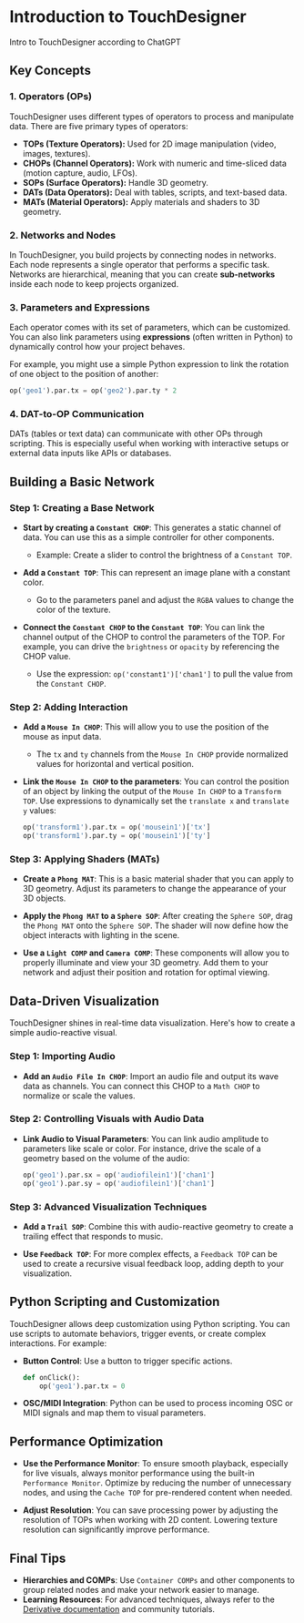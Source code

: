 # Introduction to TouchDesigner

Intro to TouchDesigner according to ChatGPT

## Key Concepts

### 1. Operators (OPs)
TouchDesigner uses different types of operators to process and manipulate data. There are five primary types of operators:

- **TOPs (Texture Operators):** Used for 2D image manipulation (video, images, textures).
- **CHOPs (Channel Operators):** Work with numeric and time-sliced data (motion capture, audio, LFOs).
- **SOPs (Surface Operators):** Handle 3D geometry.
- **DATs (Data Operators):** Deal with tables, scripts, and text-based data.
- **MATs (Material Operators):** Apply materials and shaders to 3D geometry.

### 2. Networks and Nodes
In TouchDesigner, you build projects by connecting nodes in networks. Each node represents a single operator that performs a specific task. Networks are hierarchical, meaning that you can create **sub-networks** inside each node to keep projects organized.

### 3. Parameters and Expressions
Each operator comes with its set of parameters, which can be customized. You can also link parameters using **expressions** (often written in Python) to dynamically control how your project behaves.

For example, you might use a simple Python expression to link the rotation of one object to the position of another:
```python
op('geo1').par.tx = op('geo2').par.ty * 2
```

### 4. DAT-to-OP Communication
DATs (tables or text data) can communicate with other OPs through scripting. This is especially useful when working with interactive setups or external data inputs like APIs or databases.

## Building a Basic Network

### Step 1: Creating a Base Network

- **Start by creating a `Constant CHOP`**: This generates a static channel of data. You can use this as a simple controller for other components. 
  - Example: Create a slider to control the brightness of a `Constant TOP`.

- **Add a `Constant TOP`**: This can represent an image plane with a constant color.
  - Go to the parameters panel and adjust the `RGBA` values to change the color of the texture.

- **Connect the `Constant CHOP` to the `Constant TOP`**: You can link the channel output of the CHOP to control the parameters of the TOP. For example, you can drive the `brightness` or `opacity` by referencing the CHOP value.
  - Use the expression: `op('constant1')['chan1']` to pull the value from the `Constant CHOP`.

### Step 2: Adding Interaction

- **Add a `Mouse In CHOP`**: This will allow you to use the position of the mouse as input data.
  - The `tx` and `ty` channels from the `Mouse In CHOP` provide normalized values for horizontal and vertical position.

- **Link the `Mouse In CHOP` to the parameters**: You can control the position of an object by linking the output of the `Mouse In CHOP` to a `Transform TOP`. Use expressions to dynamically set the `translate x` and `translate y` values:
  
  ```python
  op('transform1').par.tx = op('mousein1')['tx']
  op('transform1').par.ty = op('mousein1')['ty']
  ```

### Step 3: Applying Shaders (MATs)

- **Create a `Phong MAT`**: This is a basic material shader that you can apply to 3D geometry. Adjust its parameters to change the appearance of your 3D objects.
  
- **Apply the `Phong MAT` to a `Sphere SOP`**: After creating the `Sphere SOP`, drag the `Phong MAT` onto the `Sphere SOP`. The shader will now define how the object interacts with lighting in the scene.

- **Use a `Light COMP` and `Camera COMP`**: These components will allow you to properly illuminate and view your 3D geometry. Add them to your network and adjust their position and rotation for optimal viewing.

## Data-Driven Visualization

TouchDesigner shines in real-time data visualization. Here's how to create a simple audio-reactive visual.

### Step 1: Importing Audio

- **Add an `Audio File In CHOP`**: Import an audio file and output its wave data as channels. You can connect this CHOP to a `Math CHOP` to normalize or scale the values.

### Step 2: Controlling Visuals with Audio Data

- **Link Audio to Visual Parameters**: You can link audio amplitude to parameters like scale or color. For instance, drive the scale of a geometry based on the volume of the audio:
  
  ```python
  op('geo1').par.sx = op('audiofilein1')['chan1']
  op('geo1').par.sy = op('audiofilein1')['chan1']
  ```

### Step 3: Advanced Visualization Techniques

- **Add a `Trail SOP`**: Combine this with audio-reactive geometry to create a trailing effect that responds to music.

- **Use `Feedback TOP`**: For more complex effects, a `Feedback TOP` can be used to create a recursive visual feedback loop, adding depth to your visualization.

## Python Scripting and Customization

TouchDesigner allows deep customization using Python scripting. You can use scripts to automate behaviors, trigger events, or create complex interactions. For example:

- **Button Control**: Use a button to trigger specific actions.
  
  ```python
  def onClick():
      op('geo1').par.tx = 0
  ```

- **OSC/MIDI Integration**: Python can be used to process incoming OSC or MIDI signals and map them to visual parameters.

## Performance Optimization

- **Use the Performance Monitor**: To ensure smooth playback, especially for live visuals, always monitor performance using the built-in `Performance Monitor`. Optimize by reducing the number of unnecessary nodes, and using the `Cache TOP` for pre-rendered content when needed.

- **Adjust Resolution**: You can save processing power by adjusting the resolution of TOPs when working with 2D content. Lowering texture resolution can significantly improve performance.

## Final Tips

- **Hierarchies and COMPs**: Use `Container COMPs` and other components to group related nodes and make your network easier to manage.
- **Learning Resources**: For advanced techniques, always refer to the [Derivative documentation](https://docs.derivative.ca) and community tutorials.
```